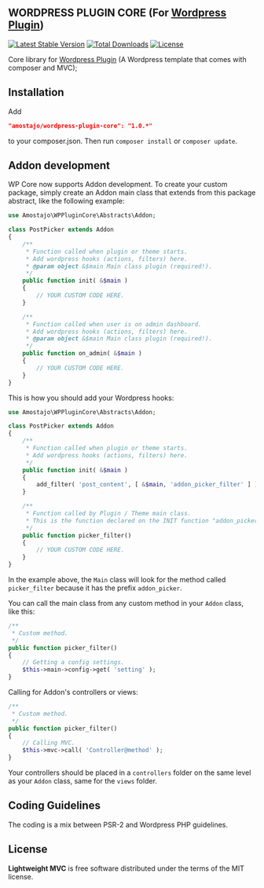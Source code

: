 WORDPRESS PLUGIN CORE (For [Wordpress Plugin](https://github.com/amostajo/wordpress-plugin))
--------------------------------

[![Latest Stable Version](https://poser.pugx.org/amostajo/wordpress-plugin-core/v/stable)](https://packagist.org/packages/amostajo/wordpress-plugin-core)
[![Total Downloads](https://poser.pugx.org/amostajo/wordpress-plugin-core/downloads)](https://packagist.org/packages/amostajo/wordpress-plugin-core)
[![License](https://poser.pugx.org/amostajo/wordpress-plugin-core/license)](https://packagist.org/packages/amostajo/wordpress-plugin-core)

Core library for [Wordpress Plugin](https://github.com/amostajo/wordpress-plugin) (A Wordpress template that comes with composer and MVC);

## Installation

Add

```json
"amostajo/wordpress-plugin-core": "1.0.*"
```

to your composer.json. Then run `composer install` or `composer update`.

## Addon development

WP Core now supports Addon development. To create your custom package, simply create an Addon main class that extends from this package abstract, like the following example:

```php
use Amostajo\WPPluginCore\Abstracts\Addon;

class PostPicker extends Addon
{
    /**
     * Function called when plugin or theme starts.
     * Add wordpress hooks (actions, filters) here.
     * @param object &$main Main class plugin (required!).
     */
    public function init( &$main )
    {
        // YOUR CUSTOM CODE HERE.
    }

    /**
     * Function called when user is on admin dashboard.
     * Add wordpress hooks (actions, filters) here.
     * @param object &$main Main class plugin (required!).
     */
    public function on_admin( &$main )
    {
        // YOUR CUSTOM CODE HERE.
    }
}
```

This is how you should add your Wordpress hooks:

```php
use Amostajo\WPPluginCore\Abstracts\Addon;

class PostPicker extends Addon
{
    /**
     * Function called when plugin or theme starts.
     * Add wordpress hooks (actions, filters) here.
     */
    public function init( &$main )
    {
        add_filter( 'post_content', [ &$main, 'addon_picker_filter' ] )
    }

    /**
     * Function called by Plugin / Theme main class.
     * This is the function declared on the INIT function "addon_picker_filter"
     */
    public function picker_filter()
    {
        // YOUR CUSTOM CODE HERE.
    }
}
```

In the example above, the `Main` class will look for the method called `picker_filter` because it has the prefix `addon_picker`.

You can call the main class from any custom method in your `Addon` class, like this:

```php
/**
 * Custom method.
 */
public function picker_filter()
{
    // Getting a config settings.
    $this->main->config->get( 'setting' );
}
```

Calling for Addon's controllers or views:

```php
/**
 * Custom method.
 */
public function picker_filter()
{
    // Calling MVC.
    $this->mvc->call( 'Controller@method' );
}
```

Your controllers should be placed in a `controllers` folder on the same level as your `Addon` class, same for the `views` folder.

## Coding Guidelines

The coding is a mix between PSR-2 and Wordpress PHP guidelines.

## License

**Lightweight MVC** is free software distributed under the terms of the MIT license.
